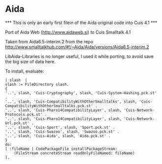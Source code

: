 Aida
====

*** This is only an early first filein of the Aida original code into Cuis 4.1 ***

Port of Aida Web (http://www.aidaweb.si) to Cuis Smalltalk 4.1

Taken from Aida6.5-interim.2 from the repo http://www.smalltalkhub.com/#!/~Aida/Aida/versions/Aida6.5-interim.2


LibAida-Libraries is no longer useful, I used it while porting, to avoid save the big size of data here.

To install, evaluate:

    | slash  |
    slash := FileDirectory slash.
    {
    '..', slash, 'Cuis-Cryptography', slash, 'Cuis-System-Hashing.pck.st' .
    '..', slash, 'Cuis-CompatibilityWithOtherSmalltalks', slash, 'Cuis-CompatibilityWithOtherSmalltalks.pck.st' .
    '..', slash, 'Cuis-Pharo14CompatibilityLayer', slash, 'Cuis-Network-Protocols.pck.st' .
    '..', slash, 'Cuis-Pharo14CompatibilityLayer', slash, 'Cuis-Network-Url.pck.st' .
    '..', slash, 'Cuis-Sport', slash, 'Sport.pck.st' .
    '..', slash, 'Cuis-Swazoo', slash, 'Swazoo.pck.st' .
    '..', slash, 'Cuis-Aida', slash, 'Aida.pck.st' .
    }
    do:
    [ :fileName | CodePackageFile installPackageStream:
        (FileStream concreteStream readOnlyFileNamed: fileName)
    ].


